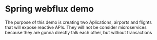 # Spring webflux demo

The purpose of this demo is creating two Aplications, airports and flights that will expose reactive APIs.
They will not be consider microservices because they are gonna directly talk each other, but without transactions
